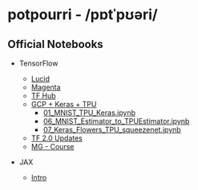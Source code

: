 # potpourri - /pɒtˈpʊəri/

## Official Notebooks

- TensorFlow
  - [Lucid](https://github.com/tensorflow/lucid/tree/master/notebooks)
  - [Magenta](https://github.com/tensorflow/magenta-demos/tree/master/jupyter-notebooks)
  - [TF Hub](https://github.com/tensorflow/hub/tree/master/examples/colab)
  - [GCP + Keras + TPU](https://github.com/GoogleCloudPlatform/training-data-analyst/tree/master/courses/fast-and-lean-data-science)
    - [01_MNIST_TPU_Keras.ipynb](https://colab.research.google.com/github/GoogleCloudPlatform/training-data-analyst/blob/master/courses/fast-and-lean-data-science/01_MNIST_TPU_Keras.ipynb)
    - [06_MNIST_Estimator_to_TPUEstimator.ipynb](https://colab.research.google.com/github/GoogleCloudPlatform/training-data-analyst/blob/master/courses/fast-and-lean-data-science/06_MNIST_Estimator_to_TPUEstimator.ipynb)
    - [07_Keras_Flowers_TPU_squeezenet.ipynb](https://colab.research.google.com/github/GoogleCloudPlatform/training-data-analyst/blob/master/courses/fast-and-lean-data-science/07_Keras_Flowers_TPU_squeezenet.ipynb)
  - [TF 2.0 Updates](https://github.com/tensorflow/docs/tree/master/site/en/r2)
  - [MG - Course](https://github.com/GoogleCloudPlatform/training-data-analyst/tree/master/courses/fast-and-lean-data-science)

- JAX
  - [Intro](https://github.com/google/jax/tree/master/notebooks)
